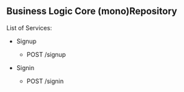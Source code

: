 ## Business Logic Core (mono)Repository

List of Services:
* Signup
  * POST /signup

* Signin
  * POST /signin